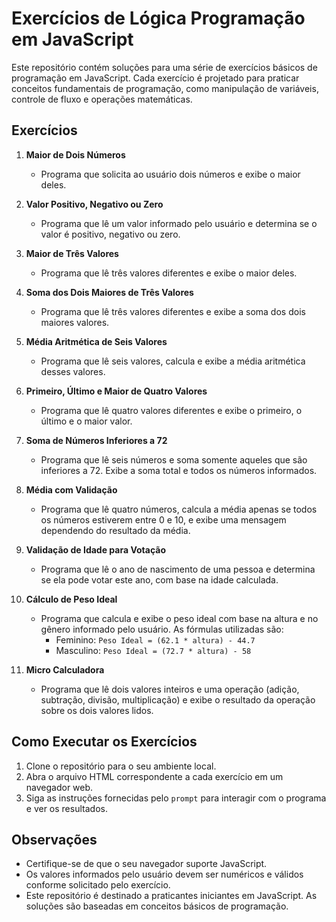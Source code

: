 # Exercícios de Lógica Programação em JavaScript

Este repositório contém soluções para uma série de exercícios básicos de programação em JavaScript. Cada exercício é projetado para praticar conceitos fundamentais de programação, como manipulação de variáveis, controle de fluxo e operações matemáticas.

## Exercícios

1. **Maior de Dois Números**
   - Programa que solicita ao usuário dois números e exibe o maior deles.

2. **Valor Positivo, Negativo ou Zero**
   - Programa que lê um valor informado pelo usuário e determina se o valor é positivo, negativo ou zero.

3. **Maior de Três Valores**
   - Programa que lê três valores diferentes e exibe o maior deles.

4. **Soma dos Dois Maiores de Três Valores**
   - Programa que lê três valores diferentes e exibe a soma dos dois maiores valores.

5. **Média Aritmética de Seis Valores**
   - Programa que lê seis valores, calcula e exibe a média aritmética desses valores.

6. **Primeiro, Último e Maior de Quatro Valores**
   - Programa que lê quatro valores diferentes e exibe o primeiro, o último e o maior valor.

7. **Soma de Números Inferiores a 72**
   - Programa que lê seis números e soma somente aqueles que são inferiores a 72. Exibe a soma total e todos os números informados.

8. **Média com Validação**
   - Programa que lê quatro números, calcula a média apenas se todos os números estiverem entre 0 e 10, e exibe uma mensagem dependendo do resultado da média.

9. **Validação de Idade para Votação**
   - Programa que lê o ano de nascimento de uma pessoa e determina se ela pode votar este ano, com base na idade calculada.

10. **Cálculo de Peso Ideal**
    - Programa que calcula e exibe o peso ideal com base na altura e no gênero informado pelo usuário. As fórmulas utilizadas são:
      - Feminino: `Peso Ideal = (62.1 * altura) - 44.7`
      - Masculino: `Peso Ideal = (72.7 * altura) - 58`

11. **Micro Calculadora**
    - Programa que lê dois valores inteiros e uma operação (adição, subtração, divisão, multiplicação) e exibe o resultado da operação sobre os dois valores lidos.

## Como Executar os Exercícios

1. Clone o repositório para o seu ambiente local.
2. Abra o arquivo HTML correspondente a cada exercício em um navegador web.
3. Siga as instruções fornecidas pelo `prompt` para interagir com o programa e ver os resultados.

## Observações

- Certifique-se de que o seu navegador suporte JavaScript.
- Os valores informados pelo usuário devem ser numéricos e válidos conforme solicitado pelo exercício.
- Este repositório é destinado a praticantes iniciantes em JavaScript. As soluções são baseadas em conceitos básicos de programação.


